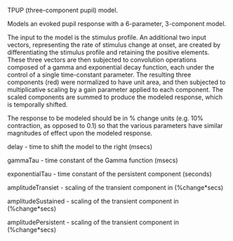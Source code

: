 TPUP (three-component pupil) model.

Models an evoked pupil response with a 6-parameter, 3-component model.

The input to the model is the stimulus profile. An additional two input
 vectors, representing the rate of stimulus change at onset, are created
 by differentiating the stimulus profile and retaining the positive
 elements. These three vectors are then subjected to convolution
 operations composed of a gamma and exponential decay function, each
 under the control of a single time-constant parameter. The resulting
 three components (red) were normalized to have unit area, and then
 subjected to multiplicative scaling by a gain parameter applied to each
 component. The scaled components are summed to produce the modeled
 response, which is temporally shifted.

The response to be modeled should be in % change units (e.g. 10%
 contraction, as opposed to 0.1) so that the various parameters have
 similar magnitudes of effect upon the modeled response.

delay - time to shift the model to the right (msecs)

gammaTau - time constant of the Gamma function (msecs)

exponentialTau - time constant of the persistent component (seconds)

amplitudeTransiet - scaling of the transient component in (%change*secs)

amplitudeSustained - scaling of the transient component in (%change*secs)

amplitudePersistent - scaling of the transient component in (%change*secs)
